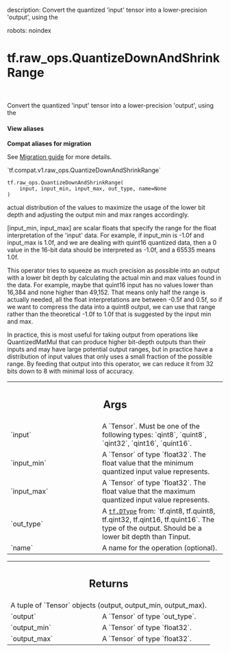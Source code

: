 description: Convert the quantized 'input' tensor into a lower-precision 'output', using the

robots: noindex

# tf.raw_ops.QuantizeDownAndShrinkRange

<!-- Insert buttons and diff -->

<table class="tfo-notebook-buttons tfo-api nocontent" align="left">

</table>



Convert the quantized 'input' tensor into a lower-precision 'output', using the

<section class="expandable">
  <h4 class="showalways">View aliases</h4>
  <p>
<b>Compat aliases for migration</b>
<p>See
<a href="https://www.tensorflow.org/guide/migrate">Migration guide</a> for
more details.</p>
<p>`tf.compat.v1.raw_ops.QuantizeDownAndShrinkRange`</p>
</p>
</section>

<pre class="devsite-click-to-copy prettyprint lang-py tfo-signature-link">
<code>tf.raw_ops.QuantizeDownAndShrinkRange(
    input, input_min, input_max, out_type, name=None
)
</code></pre>



<!-- Placeholder for "Used in" -->

actual distribution of the values to maximize the usage of the lower bit depth
and adjusting the output min and max ranges accordingly.

[input_min, input_max] are scalar floats that specify the range for the float
interpretation of the 'input' data. For example, if input_min is -1.0f and
input_max is 1.0f, and we are dealing with quint16 quantized data, then a 0
value in the 16-bit data should be interpreted as -1.0f, and a 65535 means 1.0f.

This operator tries to squeeze as much precision as possible into an output with
a lower bit depth by calculating the actual min and max values found in the
data. For example, maybe that quint16 input has no values lower than 16,384 and
none higher than 49,152. That means only half the range is actually needed, all
the float interpretations are between -0.5f and 0.5f, so if we want to compress
the data into a quint8 output, we can use that range rather than the theoretical
-1.0f to 1.0f that is suggested by the input min and max.

In practice, this is most useful for taking output from operations like
QuantizedMatMul that can produce higher bit-depth outputs than their inputs and
may have large potential output ranges, but in practice have a distribution of
input values that only uses a small fraction of the possible range. By feeding
that output into this operator, we can reduce it from 32 bits down to 8 with
minimal loss of accuracy.

<!-- Tabular view -->
 <table class="responsive fixed orange">
<colgroup><col width="214px"><col></colgroup>
<tr><th colspan="2"><h2 class="add-link">Args</h2></th></tr>

<tr>
<td>
`input`
</td>
<td>
A `Tensor`. Must be one of the following types: `qint8`, `quint8`, `qint32`, `qint16`, `quint16`.
</td>
</tr><tr>
<td>
`input_min`
</td>
<td>
A `Tensor` of type `float32`.
The float value that the minimum quantized input value represents.
</td>
</tr><tr>
<td>
`input_max`
</td>
<td>
A `Tensor` of type `float32`.
The float value that the maximum quantized input value represents.
</td>
</tr><tr>
<td>
`out_type`
</td>
<td>
A <a href="../../tf/dtypes/DType.md"><code>tf.DType</code></a> from: `tf.qint8, tf.quint8, tf.qint32, tf.qint16, tf.quint16`.
The type of the output. Should be a lower bit depth than Tinput.
</td>
</tr><tr>
<td>
`name`
</td>
<td>
A name for the operation (optional).
</td>
</tr>
</table>



<!-- Tabular view -->
 <table class="responsive fixed orange">
<colgroup><col width="214px"><col></colgroup>
<tr><th colspan="2"><h2 class="add-link">Returns</h2></th></tr>
<tr class="alt">
<td colspan="2">
A tuple of `Tensor` objects (output, output_min, output_max).
</td>
</tr>
<tr>
<td>
`output`
</td>
<td>
A `Tensor` of type `out_type`.
</td>
</tr><tr>
<td>
`output_min`
</td>
<td>
A `Tensor` of type `float32`.
</td>
</tr><tr>
<td>
`output_max`
</td>
<td>
A `Tensor` of type `float32`.
</td>
</tr>
</table>

